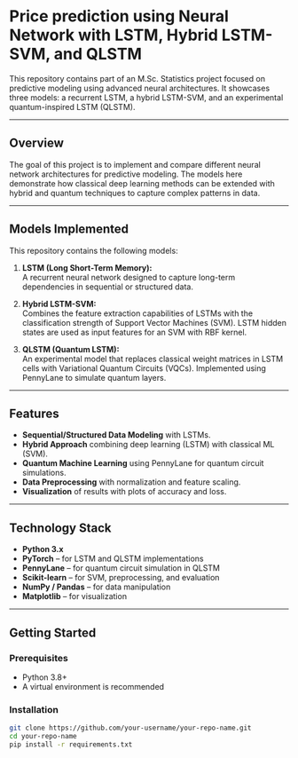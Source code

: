 #  Price prediction using Neural Network with LSTM, Hybrid LSTM-SVM, and QLSTM 

This repository contains part of an M.Sc. Statistics project focused on predictive modeling using advanced neural architectures. It showcases three models: a recurrent LSTM, a hybrid LSTM-SVM, and an experimental quantum-inspired LSTM (QLSTM).

---

##  Overview

The goal of this project is to implement and compare different neural network architectures for predictive modeling. The models here demonstrate how classical deep learning methods can be extended with hybrid and quantum techniques to capture complex patterns in data.

---

##  Models Implemented

This repository contains the following models:

1. **LSTM (Long Short-Term Memory):**  
   A recurrent neural network designed to capture long-term dependencies in sequential or structured data.

2. **Hybrid LSTM-SVM:**  
   Combines the feature extraction capabilities of LSTMs with the classification strength of Support Vector Machines (SVM). LSTM hidden states are used as input features for an SVM with RBF kernel.

3. **QLSTM (Quantum LSTM):**  
   An experimental model that replaces classical weight matrices in LSTM cells with Variational Quantum Circuits (VQCs). Implemented using PennyLane to simulate quantum layers.

---

##  Features

- **Sequential/Structured Data Modeling** with LSTMs.  
- **Hybrid Approach** combining deep learning (LSTM) with classical ML (SVM).  
- **Quantum Machine Learning** using PennyLane for quantum circuit simulations.  
- **Data Preprocessing** with normalization and feature scaling.  
- **Visualization** of results with plots of accuracy and loss.  

---

##  Technology Stack

- **Python 3.x**  
- **PyTorch** – for LSTM and QLSTM implementations  
- **PennyLane** – for quantum circuit simulation in QLSTM  
- **Scikit-learn** – for SVM, preprocessing, and evaluation  
- **NumPy / Pandas** – for data manipulation  
- **Matplotlib** – for visualization  

---

##  Getting Started

### Prerequisites
- Python 3.8+  
- A virtual environment is recommended  

### Installation
```bash
git clone https://github.com/your-username/your-repo-name.git
cd your-repo-name
pip install -r requirements.txt
